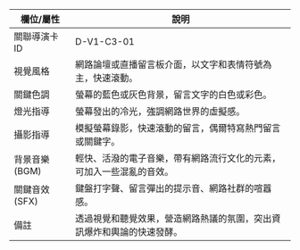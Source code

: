 | 欄位/屬性 | 說明 |
|---|---|
| 關聯導演卡ID | D-V1-C3-01 |
| 視覺風格 | 網路論壇或直播留言板介面，以文字和表情符號為主，快速滾動。 |
| 關鍵色調 | 螢幕的藍色或灰色背景，留言文字的白色或彩色。 |
| 燈光指導 | 螢幕發出的冷光，強調網路世界的虛擬感。 |
| 攝影指導 | 模擬螢幕錄影，快速滾動的留言，偶爾特寫熱門留言或關鍵字。 |
| 背景音樂 (BGM) | 輕快、活潑的電子音樂，帶有網路流行文化的元素，可加入一些混亂的音效。 |
| 關鍵音效 (SFX) | 鍵盤打字聲、留言彈出的提示音、網路社群的喧囂感。 |
| 備註 | 透過視覺和聽覺效果，營造網路熱議的氛圍，突出資訊爆炸和輿論的快速發酵。 |
